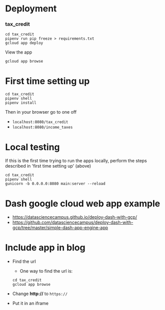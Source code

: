 

# Deployment


### tax_credit

```
cd tax_credit
pipenv run pip freeze > requirements.txt
gcloud app deploy
```



View the app

```
gcloud app browse
```



# First time setting up

```
cd tax_credit
pipenv shell
pipenv install
```

Then in your browser go to one off

* `localhost:8080/tax_credit`
* `localhost:8080/income_taxes`



# Local testing

If this is the first time trying to run the apps locally, perform the steps described in 'first time setting up' (above)

```
cd tax_credit
pipenv shell
gunicorn -b 0.0.0.0:8080 main:server --reload
```

# Dash google cloud web app example
* https://datasciencecampus.github.io/deploy-dash-with-gcp/
* https://github.com/datasciencecampus/deploy-dash-with-gcp/tree/master/simple-dash-app-engine-app



# Include app in blog

* Find the url

  * One way to find the url is:

  ```
  cd tax_credit
  gcloud app browse
  ```

* Change **http://** to `https://`

* Put it in an iframe